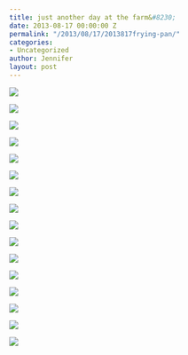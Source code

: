 ```yaml
---
title: just another day at the farm&#8230;
date: 2013-08-17 00:00:00 Z
permalink: "/2013/08/17/2013817frying-pan/"
categories:
- Uncategorized
author: Jennifer
layout: post
---
```


<div class="image-gallery-wrapper">
  <p>
    <img src="/assets/images/just-another-day-at-the-farmand-8230/2013-08-17+11.38.09.jpg" />
  </p>

  <p>
    <img src="/assets/images/just-another-day-at-the-farmand-8230/2013-08-17+11.16.06.jpg" />
  </p>

  <p>
    <img src="/assets/images/just-another-day-at-the-farmand-8230/2013-08-17+11.37.54.jpg" />
  </p>

  <p>
    <img src="/assets/images/just-another-day-at-the-farmand-8230/2013-08-17+11.38.01.jpg" />
  </p>

  <p>
    <img src="/assets/images/just-another-day-at-the-farmand-8230/2013-08-17+11.34.13.jpg" />
  </p>

  <p>
    <img src="/assets/images/just-another-day-at-the-farmand-8230/2013-08-17+11.39.26.jpg" />
  </p>

  <p>
    <img src="/assets/images/just-another-day-at-the-farmand-8230/2013-08-17+11.38.59.jpg" />
  </p>

  <p>
    <img src="/assets/images/just-another-day-at-the-farmand-8230/2013-08-17+11.43.48.jpg" />
  </p>

  <p>
    <img src="/assets/images/just-another-day-at-the-farmand-8230/2013-08-17+11.40.16.jpg" />
  </p>

  <p>
    <img src="/assets/images/just-another-day-at-the-farmand-8230/2013-08-17+11.50.05.jpg" />
  </p>

  <p>
    <img src="/assets/images/just-another-day-at-the-farmand-8230/2013-08-17+11.50.50.jpg" />
  </p>

  <p>
    <img src="/assets/images/just-another-day-at-the-farmand-8230/2013-08-17+12.29.24.jpg" />
  </p>

  <p>
    <img src="/assets/images/just-another-day-at-the-farmand-8230/2013-08-17+12.29.32.jpg" />
  </p>

  <p>
    <img src="/assets/images/just-another-day-at-the-farmand-8230/2013-08-17+11.51.55.jpg" />
  </p>

  <p>
    <img src="/assets/images/just-another-day-at-the-farmand-8230/2013-08-17+12.39.58.jpg" />
  </p>

  <p>
    <img src="/assets/images/just-another-day-at-the-farmand-8230/2013-08-17+12.37.44.jpg" />
  </p>
</div>
